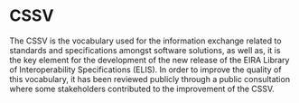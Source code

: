 # CSSV

The CSSV is the vocabulary used for the information exchange related to standards and specifications amongst software solutions, as well as, it is the key element for the development of the new release of the EIRA Library of Interoperability Specifications (ELIS). In order to improve the quality of this vocabulary, it has been reviewed publicly through a public consultation where some stakeholders contributed to the improvement of the CSSV.
